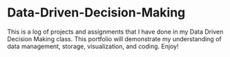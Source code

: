 # Data-Driven-Decision-Making
This is a log of projects and assignments that I have done in my Data Driven Decision Making class. This portfolio will demonstrate my understanding of data management, storage, visualization, and coding. Enjoy!
